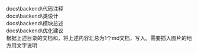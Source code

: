 docs\backend\代码注释\
docs\backend\类设计\
docs\backend\模块总述\
docs\backend\优化建议\
根据上述目录的文档和，将上述内容汇总为1个md文档，写入。需要插入图片的地方用文字说明